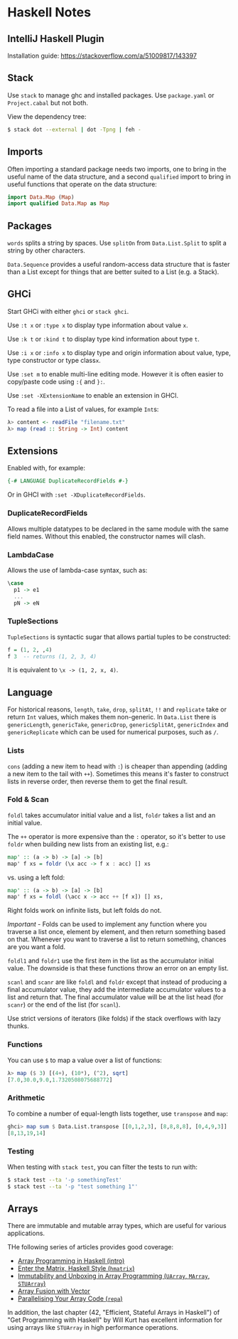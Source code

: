 # Haskell Notes

## IntelliJ Haskell Plugin

Installation guide: https://stackoverflow.com/a/51009817/143397

## Stack

Use `stack` to manage ghc and installed packages. Use `package.yaml` or `Project.cabal` but not both.

View the dependency tree:

```bash
$ stack dot --external | dot -Tpng | feh -
```

## Imports

Often importing a standard package needs two imports, one to bring in the useful name of the data structure,
and a second `qualified` import to bring in useful functions that operate on the data structure:

```haskell
import Data.Map (Map)
import qualified Data.Map as Map
```

## Packages

`words` splits a string by spaces. Use `splitOn` from `Data.List.Split` to split a string by other characters.

`Data.Sequence` provides a useful random-access data structure that is faster than a List except for things that
are better suited to a List (e.g. a Stack).

## GHCi

Start GHCi with either `ghci` or `stack ghci`.

Use `:t x` or `:type x` to display type information about value `x`.

Use `:k t` or `:kind t` to display type kind information about type `t`.

Use `:i x` or `:info x` to display type and origin information about value, type, type constructor or type class`x`.

Use `:set m` to enable multi-line editing mode. However it is often easier to copy/paste code using `:{` and `}:`.

Use `:set -XExtensionName` to enable an extension in GHCI.

To read a file into a List of values, for example `Int`s:

```haskell
λ> content <- readFile "filename.txt"
λ> map (read :: String -> Int) content
```

## Extensions

Enabled with, for example:

```haskell
{-# LANGUAGE DuplicateRecordFields #-}
```

Or in GHCI with `:set -XDuplicateRecordFields`.

### DuplicateRecordFields

Allows multiple datatypes to be declared in the same module with the same field names.
Without this enabled, the constructor names will clash.

### LambdaCase

Allows the use of lambda-case syntax, such as:

```haskell
\case
  p1 -> e1
  ...
  pN -> eN
```

### TupleSections

`TupleSections` is syntactic sugar that allows partial tuples to be constructed:

```haskell
f = (1, 2, ,4)
f 3  -- returns (1, 2, 3, 4)
```

It is equivalent to `\x -> (1, 2, x, 4)`.


## Language

For historical reasons, `length`, `take`, `drop`, `splitAt`, `!!` and `replicate` take or return `Int` values,
which makes them non-generic. In `Data.List` there is `genericLength`, `genericTake`, `genericDrop`, `genericSplitAt`,
`genericIndex` and `genericReplicate` which can be used for numerical purposes, such as `/`.

### Lists

`cons` (adding a new item to head with `:`) is cheaper than appending (adding a new item to the tail with `++`).
Sometimes this means it's faster to construct lists in reverse order, then reverse them to get the final result.

### Fold & Scan

`foldl` takes accumulator initial value and a list, `foldr` takes a list and an initial value.

The `++` operator is more expensive than the `:` operator, so it's better to use `foldr` when building
new lists from an existing list, e.g.:

```haskell
map' :: (a -> b) -> [a] -> [b]
map' f xs = foldr (\x acc -> f x : acc) [] xs
```

vs. using a left fold:

```haskell
map' :: (a -> b) -> [a] -> [b]
map' f xs = foldl (\acc x -> acc ++ [f x]) [] xs,
```

Right folds work on infinite lists, but left folds do not.

*Important* - Folds can be used to implement any function where you traverse a list once,
element by element, and then return something based on that.
Whenever you want to traverse a list to return something, chances are you want a fold.

`foldl1` and `foldr1` use the first item in the list as the accumulator initial value. The downside
is that these functions throw an error on an empty list.

`scanl` and `scanr` are like `foldl` and `foldr` except that instead of producing a final accumulator value,
they add the intermediate accumulator values to a list and return that. The final accumulator value will be
at the list head (for `scanr`) or the end of the list (for `scanl`).

Use strict versions of iterators (like folds) if the stack overflows with lazy thunks.

### Functions

You can use `$` to map a value over a list of functions:

```haskell
λ> map ($ 3) [(4+), (10*), (^2), sqrt]
[7.0,30.0,9.0,1.7320508075688772]
```

### Arithmetic

To combine a number of equal-length lists together, use `transpose` and `map`:

```haskell
ghci> map sum $ Data.List.transpose [[0,1,2,3], [8,8,8,8], [0,4,9,3]]
[8,13,19,14]
```

### Testing

When testing with `stack test`, you can filter the tests to run with:

```bash
$ stack test --ta '-p somethingTest'
$ stack test --ta '-p "test something 1"'
```

## Arrays

There are immutable and mutable array types, which are useful for various applications.

THe following series of articles provides good coverage:

 * [Array Programming in Haskell (intro)](https://www.tweag.io/posts/2017-08-09-array-programming-in-haskell.html)
 * [Enter the Matrix, Haskell Style (`hmatrix`)](https://www.tweag.io/posts/2017-08-31-hmatrix.html)
 * [Immutability and Unboxing in Array Programming (`UArray`, `MArray`, `STUArray`)](https://www.tweag.io/posts/2017-09-27-array-package.html)
 * [Array Fusion with Vector](https://www.tweag.io/posts/2017-10-12-vector-package.html)
 * [Parallelising Your Array Code (`repa`)](https://www.tweag.io/posts/2017-11-16-repa.html)
 
In addition, the last chapter (42, "Efficient, Stateful Arrays in Haskell") of "Get Programming with Haskell" by Will
Kurt has excellent information for using arrays like `STUArray` in high performance operations.
